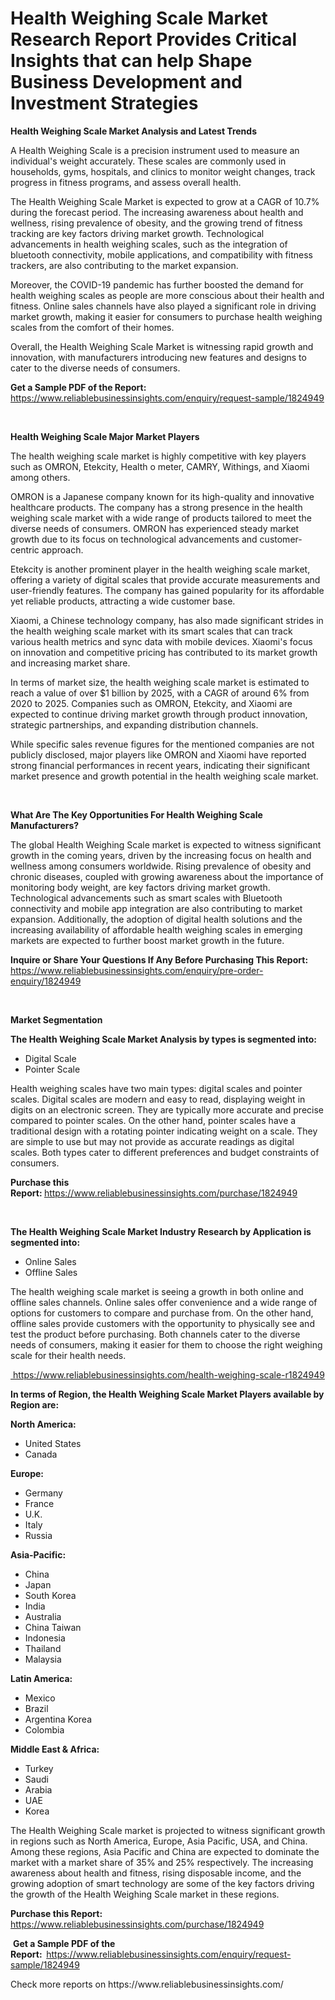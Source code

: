 <p><h1>Health Weighing Scale Market Research Report Provides Critical Insights that can help Shape Business Development and Investment Strategies</h1></p><p><strong>Health Weighing Scale Market Analysis and Latest Trends</strong></p>
<p><p>A Health Weighing Scale is a precision instrument used to measure an individual's weight accurately. These scales are commonly used in households, gyms, hospitals, and clinics to monitor weight changes, track progress in fitness programs, and assess overall health.</p><p>The Health Weighing Scale Market is expected to grow at a CAGR of 10.7% during the forecast period. The increasing awareness about health and wellness, rising prevalence of obesity, and the growing trend of fitness tracking are key factors driving market growth. Technological advancements in health weighing scales, such as the integration of bluetooth connectivity, mobile applications, and compatibility with fitness trackers, are also contributing to the market expansion.</p><p>Moreover, the COVID-19 pandemic has further boosted the demand for health weighing scales as people are more conscious about their health and fitness. Online sales channels have also played a significant role in driving market growth, making it easier for consumers to purchase health weighing scales from the comfort of their homes.</p><p>Overall, the Health Weighing Scale Market is witnessing rapid growth and innovation, with manufacturers introducing new features and designs to cater to the diverse needs of consumers.</p></p>
<p><strong>Get a Sample PDF of the Report:&nbsp;</strong> <a href="https://www.reliablebusinessinsights.com/enquiry/request-sample/1824949">https://www.reliablebusinessinsights.com/enquiry/request-sample/1824949</a></p>
<p>&nbsp;</p>
<p><strong>Health Weighing Scale Major Market Players</strong></p>
<p><p>The health weighing scale market is highly competitive with key players such as OMRON, Etekcity, Health o meter, CAMRY, Withings, and Xiaomi among others.</p><p>OMRON is a Japanese company known for its high-quality and innovative healthcare products. The company has a strong presence in the health weighing scale market with a wide range of products tailored to meet the diverse needs of consumers. OMRON has experienced steady market growth due to its focus on technological advancements and customer-centric approach.</p><p>Etekcity is another prominent player in the health weighing scale market, offering a variety of digital scales that provide accurate measurements and user-friendly features. The company has gained popularity for its affordable yet reliable products, attracting a wide customer base.</p><p>Xiaomi, a Chinese technology company, has also made significant strides in the health weighing scale market with its smart scales that can track various health metrics and sync data with mobile devices. Xiaomi's focus on innovation and competitive pricing has contributed to its market growth and increasing market share.</p><p>In terms of market size, the health weighing scale market is estimated to reach a value of over $1 billion by 2025, with a CAGR of around 6% from 2020 to 2025. Companies such as OMRON, Etekcity, and Xiaomi are expected to continue driving market growth through product innovation, strategic partnerships, and expanding distribution channels.</p><p>While specific sales revenue figures for the mentioned companies are not publicly disclosed, major players like OMRON and Xiaomi have reported strong financial performances in recent years, indicating their significant market presence and growth potential in the health weighing scale market.</p></p>
<p>&nbsp;</p>
<p><strong>What Are The Key Opportunities For Health Weighing Scale Manufacturers?</strong></p>
<p><p>The global Health Weighing Scale market is expected to witness significant growth in the coming years, driven by the increasing focus on health and wellness among consumers worldwide. Rising prevalence of obesity and chronic diseases, coupled with growing awareness about the importance of monitoring body weight, are key factors driving market growth. Technological advancements such as smart scales with Bluetooth connectivity and mobile app integration are also contributing to market expansion. Additionally, the adoption of digital health solutions and the increasing availability of affordable health weighing scales in emerging markets are expected to further boost market growth in the future.</p></p>
<p><strong>Inquire or Share Your Questions If Any Before Purchasing This Report:</strong> <a href="https://www.reliablebusinessinsights.com/enquiry/pre-order-enquiry/1824949">https://www.reliablebusinessinsights.com/enquiry/pre-order-enquiry/1824949</a></p>
<p>&nbsp;</p>
<p><strong>Market Segmentation</strong></p>
<p><strong>The Health Weighing Scale Market Analysis by types is segmented into:</strong></p>
<p><ul><li>Digital Scale</li><li>Pointer Scale</li></ul></p>
<p><p>Health weighing scales have two main types: digital scales and pointer scales. Digital scales are modern and easy to read, displaying weight in digits on an electronic screen. They are typically more accurate and precise compared to pointer scales. On the other hand, pointer scales have a traditional design with a rotating pointer indicating weight on a scale. They are simple to use but may not provide as accurate readings as digital scales. Both types cater to different preferences and budget constraints of consumers.</p></p>
<p><strong>Purchase this Report:&nbsp;</strong><a href="https://www.reliablebusinessinsights.com/purchase/1824949">https://www.reliablebusinessinsights.com/purchase/1824949</a></p>
<p>&nbsp;</p>
<p><strong>The Health Weighing Scale Market Industry Research by Application is segmented into:</strong></p>
<p><ul><li>Online Sales</li><li>Offline Sales</li></ul></p>
<p><p>The health weighing scale market is seeing a growth in both online and offline sales channels. Online sales offer convenience and a wide range of options for customers to compare and purchase from. On the other hand, offline sales provide customers with the opportunity to physically see and test the product before purchasing. Both channels cater to the diverse needs of consumers, making it easier for them to choose the right weighing scale for their health needs.</p></p>
<p><a href="https://www.reliablebusinessinsights.com/health-weighing-scale-r1824949">&nbsp;https://www.reliablebusinessinsights.com/health-weighing-scale-r1824949</a></p>
<p><strong>In terms of Region, the Health Weighing Scale Market Players available by Region are:</strong></p>
<p>
    <p> <strong> North America: </strong>
        <ul>
            <li>United States</li>
            <li>Canada</li>
        </ul>
        </p> 
    <p> <strong> Europe: </strong>
        <ul>
            <li>Germany</li>
            <li>France</li>
            <li>U.K.</li>
            <li>Italy</li>
            <li>Russia</li>
        </ul>
        </p> 
    <p> <strong> Asia-Pacific: </strong>
        <ul>
            <li>China</li>
            <li>Japan</li>
            <li>South Korea</li>
            <li>India</li>
            <li>Australia</li>
            <li>China Taiwan</li>
            <li>Indonesia</li>
            <li>Thailand</li>
            <li>Malaysia</li>
        </ul>
        </p> 
    <p> <strong> Latin America: </strong>
        <ul>
            <li>Mexico</li>
            <li>Brazil</li>
            <li>Argentina Korea</li>
            <li>Colombia</li>
        </ul>
        </p> 
    <p> <strong> Middle East & Africa: </strong>
        <ul>
            <li>Turkey</li>
            <li>Saudi</li>
            <li>Arabia</li>
            <li>UAE</li>
            <li>Korea</li>
        </ul>
    </p>
    </p>
<p><p>The Health Weighing Scale market is projected to witness significant growth in regions such as North America, Europe, Asia Pacific, USA, and China. Among these regions, Asia Pacific and China are expected to dominate the market with a market share of 35% and 25% respectively. The increasing awareness about health and fitness, rising disposable income, and the growing adoption of smart technology are some of the key factors driving the growth of the Health Weighing Scale market in these regions.</p></p>
<p><strong>Purchase this Report: </strong><a href="https://www.reliablebusinessinsights.com/purchase/1824949">https://www.reliablebusinessinsights.com/purchase/1824949</a></p>
<p>&nbsp;<strong>Get a Sample PDF of the Report:&nbsp;&nbsp;</strong><a href="https://www.reliablebusinessinsights.com/enquiry/request-sample/1824949">https://www.reliablebusinessinsights.com/enquiry/request-sample/1824949</a></p>
<p><strong></strong></p>
<p>Check more reports on https://www.reliablebusinessinsights.com/</p>